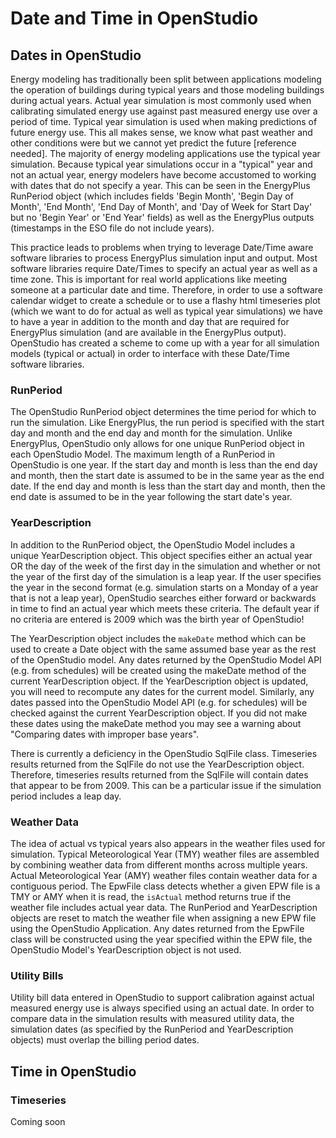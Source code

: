 <h1>Date and Time in OpenStudio</h1>

## Dates in OpenStudio

Energy modeling has traditionally been split between applications modeling the operation of buildings during typical years and those modeling buildings during actual years.  Actual year simulation is most commonly used when calibrating simulated energy use against past measured energy use over a period of time.  Typical year simulation is used when making predictions of future energy use.  This all makes sense, we know what past weather and other conditions were but we cannot yet predict the future [reference needed].  The majority of energy modeling applications use the typical year simulation. Because typical year simulations occur in a "typical" year and not an actual year, energy modelers have become accustomed to working with dates that do not specify a year.  This can be seen in the EnergyPlus RunPeriod object (which includes fields 'Begin Month', 'Begin Day of Month', 'End Month', 'End Day of Month', and 'Day of Week for Start Day' but no 'Begin Year' or 'End Year' fields) as well as the EnergyPlus outputs (timestamps in the ESO file do not include years).

This practice leads to problems when trying to leverage Date/Time aware software libraries to process EnergyPlus simulation input and output.  Most software libraries require Date/Times to specify an actual year as well as a time zone.  This is important for real world applications like meeting someone at a particular date and time.  Therefore, in order to use a software calendar widget to create a schedule or to use a flashy html timeseries plot (which we want to do for actual as well as typical year simulations) we have to have a year in addition to the month and day that are required for EnergyPlus simulation (and are available in the EnergyPlus output). OpenStudio has created a scheme to come up with a year for all simulation models (typical or actual) in order to interface with these Date/Time software libraries.

### RunPeriod

The OpenStudio RunPeriod object determines the time period for which to run the simulation.  Like EnergyPlus, the run period is specified with the start day and month and the end day and month for the simulation.  Unlike EnergyPlus, OpenStudio only allows for one unique RunPeriod object in each OpenStudio Model.  The maximum length of a RunPeriod in OpenStudio is one year.  If the start day and month is less than the end day and month, then the start date is assumed to be in the same year as the end date.  If the end day and month is less than the start day and month, then the end date is assumed to be in the year following the start date's year.

### YearDescription

In addition to the RunPeriod object, the OpenStudio Model includes a unique YearDescription object.  This object specifies either an actual year OR the day of the week of the first day in the simulation and whether or not the year of the first day of the simulation is a leap year.  If the user specifies the year in the second format (e.g. simulation starts on a Monday of a year that is not a leap year), OpenStudio searches either forward or backwards in time to find an actual year which meets these criteria.  The default year if no criteria are entered is 2009 which was the birth year of OpenStudio!

<!--- There is a bug, #1895, in OpenStudio here, openstudio::YearDescription uses Jan 1 where we really want to specify the day of week of the day the simulation starts --->

The YearDescription object includes the `makeDate` method which can be used to create a Date object with the same assumed base year as the rest of the OpenStudio model. Any dates returned by the OpenStudio Model API (e.g. from schedules) will be created using the makeDate method of the current YearDescription object.  If the YearDescription object is updated, you will need to recompute any dates for the current model.  Similarly, any dates passed into the OpenStudio Model API (e.g. for schedules) will be checked against the current YearDescription object.  If you did not make these dates using the makeDate method you may see a warning about "Comparing dates with improper base years".

There is currently a deficiency in the OpenStudio SqlFile class.  Timeseries results returned from the SqlFile do not use the YearDescription object.  Therefore, timeseries results returned from the SqlFile will contain dates that appear to be from 2009.  This can be a particular issue if the simulation period includes a leap day. <!--- Issue #817 --->

### Weather Data

The idea of actual vs typical years also appears in the weather files used for simulation.  Typical Meteorological Year (TMY) weather files are assembled by combining weather data from different months across multiple years.  Actual  Meteorological Year (AMY) weather files contain weather data for a contiguous period.  The EpwFile class detects whether a given EPW file is a TMY or AMY when it is read, the `isActual` method returns true if the weather file includes actual year data.  The RunPeriod and YearDescription objects are reset to match the weather file when assigning a new EPW file using the OpenStudio Application.  Any dates returned from the EpwFile class will be constructed using the year specified within the EPW file, the OpenStudio Model's YearDescription object is not used.

### Utility Bills

Utility bill data entered in OpenStudio to support calibration against actual measured energy use is always specified using an actual date.  In order to compare data in the simulation results with measured utility data, the simulation dates (as specified by the RunPeriod and YearDescription objects) must overlap the billing period dates.

## Time in OpenStudio

### Timeseries

Coming soon

